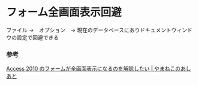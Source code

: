 # フォーム全画面表示回避

ファイル →　オプション　→ 現在のデータベースにありドキュメントウィンドウの設定で回避できる

### 参考

[Access 2010 のフォームが全画面表示になるのを解除したい \| やまねこのあしあと](https://www.atchfactory.com/mvt/cat2/tips/access_2010.html)